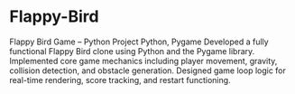 # Flappy-Bird
Flappy Bird Game – Python Project Python, Pygame  Developed a fully functional Flappy Bird clone using Python and the Pygame library.  Implemented core game mechanics including player movement, gravity, collision detection, and obstacle generation.  Designed game loop logic for real-time rendering, score tracking, and restart functioning.
